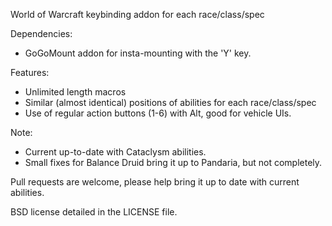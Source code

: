 World of Warcraft keybinding addon for each race/class/spec

Dependencies:
- GoGoMount addon for insta-mounting with the 'Y' key.

Features:
- Unlimited length macros
- Similar (almost identical) positions of abilities for each race/class/spec
- Use of regular action buttons (1-6) with Alt, good for vehicle UIs.

Note:
- Current up-to-date with Cataclysm abilities.
- Small fixes for Balance Druid bring it up to Pandaria, but not completely.

Pull requests are welcome, please help bring it up to date with current
abilities.


BSD license detailed in the LICENSE file.
